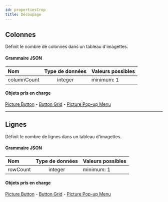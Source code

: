 ```yaml
---
id: propertiesCrop
title: Découpage
---
```


## Colonnes

Définit le nombre de colonnes dans un tableau d'imagettes.

#### Grammaire JSON

| Nom         | Type de données | Valeurs possibles          |
| :---------- | :-------------: | -------------------------- |
| columnCount |     integer     | minimum: 1 |

#### Objets pris en charge

[Picture Button](pictureButton_overview.md) - [Button Grid](buttonGrid_overview.md) - [Picture Pop-up Menu](picturePopupMenu_overview.md)

---

## Lignes

Définit le nombre de lignes dans un tableau d'imagettes.

#### Grammaire JSON

| Nom      | Type de données | Valeurs possibles          |
| :------- | :-------------: | -------------------------- |
| rowCount |     integer     | minimum: 1 |

#### Objets pris en charge

[Picture Button](pictureButton_overview.md) - [Button Grid](buttonGrid_overview.md) - [Picture Pop-up Menu](picturePopupMenu_overview.md)

